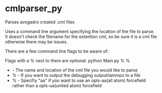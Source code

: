 # cmlparser_py
Parses avogadro created .cml files

Uses a command line argument specifying the location of the file to parse.
It doesn't check the filename for the extention cml, so be sure it is a cml
file otherwise there may be issues.

There are a few command line flags to be aware of:

Flags with a % next to them are optional.
python Main.py <cml-filename> %<output-filename> %<aa>
* <cml-filename> - The name and location of the cml file you would like to parse
* %<output-filename> - If you want to output the debugging output/lammps to a file
* %<aa> - Specifiy "aa" if you want to use an opls-aa(all atom) forcefield rather than a opls-ua(united atom) forcefield
